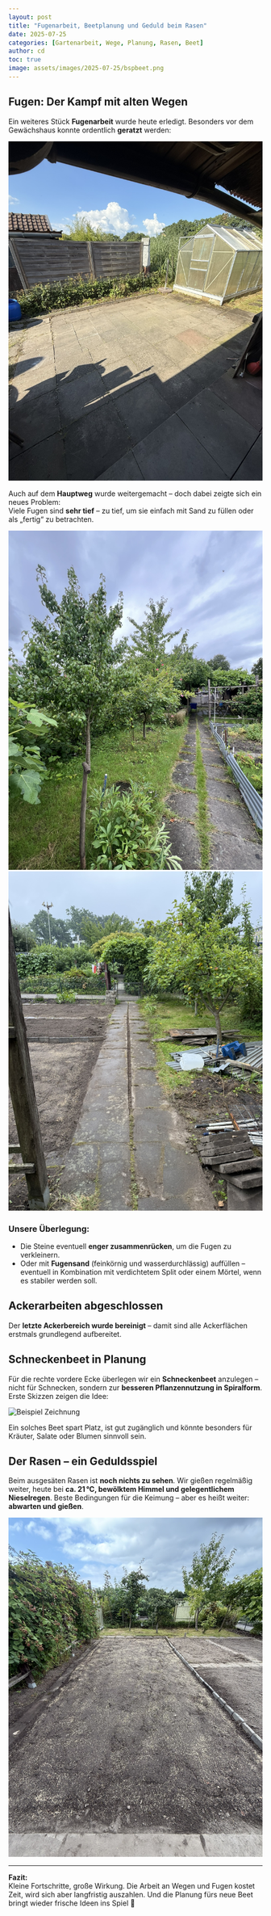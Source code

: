 ```yaml
---
layout: post
title: "Fugenarbeit, Beetplanung und Geduld beim Rasen"
date: 2025-07-25
categories: [Gartenarbeit, Wege, Planung, Rasen, Beet]
author: cd
toc: true
image: assets/images/2025-07-25/bspbeet.png
---
```


## Fugen: Der Kampf mit alten Wegen

Ein weiteres Stück **Fugenarbeit** wurde heute erledigt. Besonders vor dem Gewächshaus konnte ordentlich **geratzt** werden:

![Fugen vor Gewächshaus](/assets/images/2025-07-25/fugeng.JPEG)

Auch auf dem **Hauptweg** wurde weitergemacht – doch dabei zeigte sich ein neues Problem:  
Viele Fugen sind **sehr tief** – zu tief, um sie einfach mit Sand zu füllen oder als „fertig“ zu betrachten.

![Weg Vorher](/assets/images/2025-07-25/fugenwegv.JPEG)  
![Weg Nachher](/assets/images/2025-07-25/fugenwegn.JPEG)

### Unsere Überlegung:
- Die Steine eventuell **enger zusammenrücken**, um die Fugen zu verkleinern.
- Oder mit **Fugensand** (feinkörnig und wasserdurchlässig) auffüllen – eventuell in Kombination mit verdichtetem Split oder einem Mörtel, wenn es stabiler werden soll.

## Ackerarbeiten abgeschlossen

Der **letzte Ackerbereich wurde bereinigt** – damit sind alle Ackerflächen erstmals grundlegend aufbereitet.

## Schneckenbeet in Planung

Für die rechte vordere Ecke überlegen wir ein **Schneckenbeet** anzulegen – nicht für Schnecken, sondern zur **besseren Pflanzennutzung in Spiralform**. Erste Skizzen zeigen die Idee:

![Beispiel Zeichnung](/assets/images/2025-07-25/bspbeet.png)

Ein solches Beet spart Platz, ist gut zugänglich und könnte besonders für Kräuter, Salate oder Blumen sinnvoll sein.

## Der Rasen – ein Geduldsspiel

Beim ausgesäten Rasen ist **noch nichts zu sehen**. Wir gießen regelmäßig weiter, heute bei **ca. 21 °C, bewölktem Himmel und gelegentlichem Nieselregen**. Beste Bedingungen für die Keimung – aber es heißt weiter: **abwarten und gießen**.

![Rasen 2025-07-25](/assets/images/2025-07-25/rasen0725.JPEG)

---

**Fazit:**  
Kleine Fortschritte, große Wirkung. Die Arbeit an Wegen und Fugen kostet Zeit, wird sich aber langfristig auszahlen. Und die Planung fürs neue Beet bringt wieder frische Ideen ins Spiel 🌿